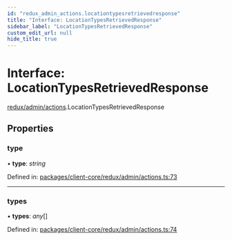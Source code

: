 ```yaml
---
id: "redux_admin_actions.locationtypesretrievedresponse"
title: "Interface: LocationTypesRetrievedResponse"
sidebar_label: "LocationTypesRetrievedResponse"
custom_edit_url: null
hide_title: true
---
```


# Interface: LocationTypesRetrievedResponse

[redux/admin/actions](../modules/redux_admin_actions.md).LocationTypesRetrievedResponse

## Properties

### type

• **type**: *string*

Defined in: [packages/client-core/redux/admin/actions.ts:73](https://github.com/xr3ngine/xr3ngine/blob/66a84a950/packages/client-core/redux/admin/actions.ts#L73)

___

### types

• **types**: *any*[]

Defined in: [packages/client-core/redux/admin/actions.ts:74](https://github.com/xr3ngine/xr3ngine/blob/66a84a950/packages/client-core/redux/admin/actions.ts#L74)
